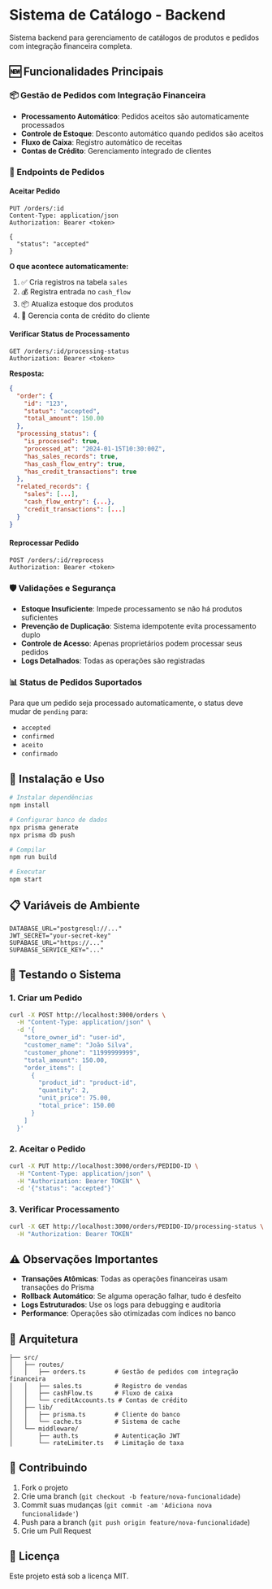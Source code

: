 # Sistema de Catálogo - Backend

Sistema backend para gerenciamento de catálogos de produtos e pedidos com integração financeira completa.

## 🆕 Funcionalidades Principais

### 📦 Gestão de Pedidos com Integração Financeira
- **Processamento Automático**: Pedidos aceitos são automaticamente processados
- **Controle de Estoque**: Desconto automático quando pedidos são aceitos
- **Fluxo de Caixa**: Registro automático de receitas
- **Contas de Crédito**: Gerenciamento integrado de clientes

### 🔄 Endpoints de Pedidos

#### Aceitar Pedido
```http
PUT /orders/:id
Content-Type: application/json
Authorization: Bearer <token>

{
  "status": "accepted"
}
```

**O que acontece automaticamente:**
1. ✅ Cria registros na tabela `sales`
2. 💰 Registra entrada no `cash_flow`
3. 📦 Atualiza estoque dos produtos
4. 👤 Gerencia conta de crédito do cliente

#### Verificar Status de Processamento
```http
GET /orders/:id/processing-status
Authorization: Bearer <token>
```

**Resposta:**
```json
{
  "order": {
    "id": "123",
    "status": "accepted",
    "total_amount": 150.00
  },
  "processing_status": {
    "is_processed": true,
    "processed_at": "2024-01-15T10:30:00Z",
    "has_sales_records": true,
    "has_cash_flow_entry": true,
    "has_credit_transactions": true
  },
  "related_records": {
    "sales": [...],
    "cash_flow_entry": {...},
    "credit_transactions": [...]
  }
}
```

#### Reprocessar Pedido
```http
POST /orders/:id/reprocess
Authorization: Bearer <token>
```

### 🛡️ Validações e Segurança

- **Estoque Insuficiente**: Impede processamento se não há produtos suficientes
- **Prevenção de Duplicação**: Sistema idempotente evita processamento duplo
- **Controle de Acesso**: Apenas proprietários podem processar seus pedidos
- **Logs Detalhados**: Todas as operações são registradas

### 📊 Status de Pedidos Suportados

Para que um pedido seja processado automaticamente, o status deve mudar de `pending` para:
- `accepted`
- `confirmed` 
- `aceito`
- `confirmado`

## 🚀 Instalação e Uso

```bash
# Instalar dependências
npm install

# Configurar banco de dados
npx prisma generate
npx prisma db push

# Compilar
npm run build

# Executar
npm start
```

## 📋 Variáveis de Ambiente

```env
DATABASE_URL="postgresql://..."
JWT_SECRET="your-secret-key"
SUPABASE_URL="https://..."
SUPABASE_SERVICE_KEY="..."
```

## 🧪 Testando o Sistema

### 1. Criar um Pedido
```bash
curl -X POST http://localhost:3000/orders \
  -H "Content-Type: application/json" \
  -d '{
    "store_owner_id": "user-id",
    "customer_name": "João Silva",
    "customer_phone": "11999999999",
    "total_amount": 150.00,
    "order_items": [
      {
        "product_id": "product-id",
        "quantity": 2,
        "unit_price": 75.00,
        "total_price": 150.00
      }
    ]
  }'
```

### 2. Aceitar o Pedido
```bash
curl -X PUT http://localhost:3000/orders/PEDIDO-ID \
  -H "Content-Type: application/json" \
  -H "Authorization: Bearer TOKEN" \
  -d '{"status": "accepted"}'
```

### 3. Verificar Processamento
```bash
curl -X GET http://localhost:3000/orders/PEDIDO-ID/processing-status \
  -H "Authorization: Bearer TOKEN"
```

## ⚠️ Observações Importantes

- **Transações Atômicas**: Todas as operações financeiras usam transações do Prisma
- **Rollback Automático**: Se alguma operação falhar, tudo é desfeito
- **Logs Estruturados**: Use os logs para debugging e auditoria
- **Performance**: Operações são otimizadas com índices no banco

## 🔧 Arquitetura

```
├── src/
│   ├── routes/
│   │   ├── orders.ts        # Gestão de pedidos com integração financeira
│   │   ├── sales.ts         # Registro de vendas
│   │   ├── cashFlow.ts      # Fluxo de caixa
│   │   └── creditAccounts.ts # Contas de crédito
│   ├── lib/
│   │   ├── prisma.ts        # Cliente do banco
│   │   └── cache.ts         # Sistema de cache
│   └── middleware/
│       ├── auth.ts          # Autenticação JWT
│       └── rateLimiter.ts   # Limitação de taxa
```

## 🤝 Contribuindo

1. Fork o projeto
2. Crie uma branch (`git checkout -b feature/nova-funcionalidade`)
3. Commit suas mudanças (`git commit -am 'Adiciona nova funcionalidade'`)
4. Push para a branch (`git push origin feature/nova-funcionalidade`)
5. Crie um Pull Request

## 📄 Licença

Este projeto está sob a licença MIT. 